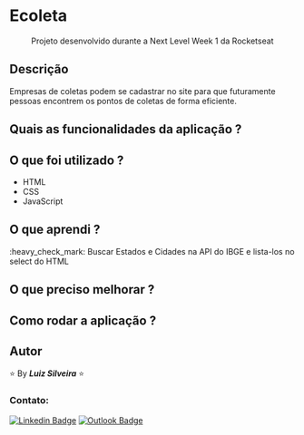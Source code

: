 # Ecoleta

<!-- <h1 align="center" style="background-color: white;"><img src=".github/logo.svg" alt="Ecoleta"></h1> -->

<!-- ![ezgif com-gif-maker (1)](https://user-images.githubusercontent.com/13370451/174902862-34808dd0-5086-4385-90e1-f825ecfb6621.gif) -->

<p align="center">Projeto desenvolvido durante a Next Level Week 1 da Rocketseat</p>

<!-- Visualize as soluções em: https://portfolio-filiphis.vercel.app/ -->

## Descrição

<p>Empresas de coletas podem se cadastrar no site para que futuramente pessoas encontrem os pontos de coletas de forma eficiente. </p>

## Quais as funcionalidades da aplicação ?

<!-- :white_check_mark: **Criar uma sala**

:white_check_mark: **Entrar em uma sala**

:white_check_mark: Usuarios em uma sala podem **enviar perguntas**

:white_check_mark: O criador da sala pode **marcar perguntas como lida**

:white_check_mark: O criador da sala pode **excluir perguntas** -->

## O que foi utilizado ?

- HTML
- CSS
- JavaScript

## O que aprendi ?

<!-- <p>:heavy_check_mark: Criar um banco utilizando o SQLite para persistir os dados ( CRUD ).</p> -->
<p>:heavy_check_mark: Buscar Estados e Cidades na API do IBGE e lista-los no select do HTML</p>

## O que preciso melhorar ?

## Como rodar a aplicação ?

<!-- ```
### Clone o repositório
$ git clone https://github.com/filiphis/rocket.q.git

### Acesse a pasta criada
$ cd rocket.q

### Instale as dependências
$ npm install

### Gere o banco SQLite
$ npm run init-db

### Inicie o servidor
$ npm start
``` -->

<!-- <p>
Pronto! Agora é só acessar a aplicação atraves do link: <a href="http://localhost:3000/" target="_blank">http://localhost:3000/</a>
</p> -->

## Autor

:star: By **_Luiz Silveira_** :star:

### Contato:

[![Linkedin Badge](https://img.shields.io/badge/-Luiz-blue?style=flat-square&logo=Linkedin&logoColor=white&link=https://www.linkedin.com/in/luiz-silveira-front-end/)](https://www.linkedin.com/in/luiz-silveira-front-end/) [![Outlook Badge](https://img.shields.io/badge/-l.filiphis@hotmail.com-blue?style=flat-square&logo=microsoft-outlook&logoColor=white&link=mailto:l.filiphis@hotmail.com)](mailto:l.filiphis@hotmail)
